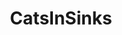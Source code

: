 ---
title: CatsInSinks
crosslinks:
- SupermodelCats
- cats
- catswithmustaches
- livven
- supermodelcats
- catsareliquid
- aww
- keming
- CatGifs
- sinks
- xkcd
- funny
- Serendipity
---